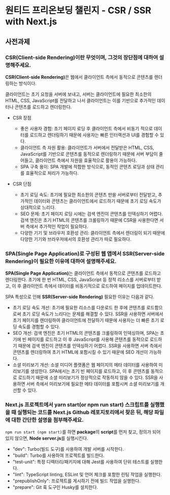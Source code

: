 # 원티드 프리온보딩 챌린지 - CSR / SSR with Next.js

## 사전과제

### CSR(Client-side Rendering)이란 무엇이며, 그것의 장단점에 대하여 설명해주세요.
<b>CSR(Client-side Rendering)</b>은 웹에서 클라이언트 측에서 동적으로 콘텐츠를 렌더링하는 방식이다.   

클라이언트는 초기 요청을 서버에 보내고, 서버는 클라이언트에 필요한 최소한의 HTML, CSS, JavaScript를 전달하고 나서 클라이언트는 이를 기반으로 추가적인 데이터나 콘텐츠를 로드하고 렌더링한다.   

* CSR 장점
    * 좋은 사용자 경험: 초기 페이지 로딩 후 클라이언트 측에서 비동기 적으로 데이터를 로드하고 렌더링하기 때문에 사용자는 빠른 인터랙션과 UI를 경험할 수 있다.
    * 클라이언트 측 자원 활용: 클라이언트가 서버에서 전달받은 HTML, CSS, JavaScript를 기반으로 콘텐츠를 동적으로 렌더링하기 때문에 서버 부담이 줄어들고, 클라이언트 측에서 자원을 효율적으로 활용이 가능하다.
    * SPA 구축 용이: SPA 개발에 적합한 방식으로, 동적인 콘텐츠 로딩과 상태 관리를 효율적으로 처리가 가능하다.   

* CSR 단점
    * 초기 로딩 속도: 초기에 필요한 최소한의 콘텐츠 만을 서버로부터 전달받고, 추가적인 데이터와 콘텐츠는 클라이언트에서 로드하기 때문에 초기 로딩 속도가 상대적으로 느리다.
    * SEO 문제: 초기 페이지 로딩 시에는 검색 엔진이 콘텐츠를 인덱싱하기 어렵다. 검색 엔진은 초기 HTML의 콘텐츠를 크롤링하기 때문에 CSR을 사용한다면 서버 측에서 추가적인 작업이 필요하다.
    * 다양한 기기 및 브라우저 호환성 관리: 클라이언트 측에서 렌더링이 되기 때문에 다양한 기기와 브라우저에서의 호환성 관리가 따로 필요하다.

### SPA(Single Page Application)로 구성된 웹 앱에서 SSR(Server-side Rendering)이 필요한 이유에 대하여 설명해주세요.
<b>SPA(Single Page Application)</b>는 클라이언트 측에서 동적으로 콘텐츠를 로드하고 렌더링한다. 초기에 한 번 HTML, CSS, JavaScript 등 정적 리소스를 서버로부터 받고, 이 후 클라이언트 측에서 데이터를 비동기적으로 로드하여 페이지를 업데이트한다.   

SPA 특성으로 인해 <b>SSR(Server-side Rendering)</b> 필요한 이유는 다음과 같다.   

* 초기 로딩 속도 개선: 초기에 필요한 리소스를 다운로드 한 후에 콘텐츠를 로드함으로써 초기 로딩 속도가 느리다는 문제를 해결할 수 있다. SSR을 사용하면 서버에서 초기 페이지를 렌더링하여 클라이언트에 전달하기 때문에 사용자는 더 빠른 초기 로딩 속도를 경험할 수 있다.
* SEO 개선: 검색 엔진은 초기 HTML의 콘텐츠를 크롤링하여 인덱싱하며, SPA는 초기에 빈 페이지를 로드하고 이 후 JavaScript를 사용해 콘텐츠를 동적으로 로드하기 때문에 검색 엔진이 콘텐츠를 인덱싱하기 어렵다. SSR을 사용하면 서버 측에서 콘텐츠를 렌더링하여 초기 HTML에 포함시킬 수 있기 때문에 SEO 개선이 가능하다.
* 소셜 미리보기 개선: 소셜 미디어 플랫폼은 웹 페이지의 메타 데이터를 사용하여 미리보기를 생성한다. SPA에서는 초기 빈 페이지를 로드하고, 이 후 콘텐츠를 동적으로 로드하기 때문에 소셜 미리보기가 정상적으로 작동하지 않을 수 있다. SSR을 사용하면 서버 측에서 미리보기에 필요한 메타 데이터를 포함시켜 소셜 미리보기를 개선할 수 있다.   

### Next.js 프로젝트에서 yarn start(or npm run start) 스크립트를 실행했을 때 실행되는 코드를 Next.js Github 레포지토리에서 찾은 뒤, 해당 파일에 대한 간단한 설명을 첨부해주세요.
```npm run start (npm start)```를 하면 <b>package</b>의 <b>script</b>를 먼저 찾고, 정의가 되어 있지 않으면, <b>Node server.js</b>를 실행시킨다.   

* "dev": Turbo(빌드 도구)를 사용하여 개발 서버를 시작한다.
* "build": Turbo를 사용하여 프로젝트를 빌드한다.
* "test-unit": 특정 디렉터리/패키지에 대해 Jest를 사용하여 단위 테스트를 실행한다.
* "lint": TypeScript linting, ESLint 및 언어 체크를 포함한 린팅 작업을 실행한다.
* "prepublishOnly": 프로젝트를 게시하기 전에 빌드 작업을 실행한다.
* "prepare": Git 훅 도구인 Husky를 설치한다.
